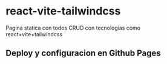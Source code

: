# react-vite-tailwindcss

Pagina statica con todos CRUD con tecnologias como react+vite+tailwindcss 

## Deploy y configuracion en Github Pages
